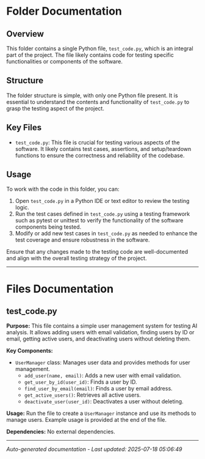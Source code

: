 # Folder Documentation

## Overview
This folder contains a single Python file, `test_code.py`, which is an integral part of the project. The file likely contains code for testing specific functionalities or components of the software.

## Structure
The folder structure is simple, with only one Python file present. It is essential to understand the contents and functionality of `test_code.py` to grasp the testing aspect of the project.

## Key Files
- `test_code.py`: This file is crucial for testing various aspects of the software. It likely contains test cases, assertions, and setup/teardown functions to ensure the correctness and reliability of the codebase.

## Usage
To work with the code in this folder, you can:
1. Open `test_code.py` in a Python IDE or text editor to review the testing logic.
2. Run the test cases defined in `test_code.py` using a testing framework such as pytest or unittest to verify the functionality of the software components being tested.
3. Modify or add new test cases in `test_code.py` as needed to enhance the test coverage and ensure robustness in the software.

Ensure that any changes made to the testing code are well-documented and align with the overall testing strategy of the project.

---

# Files Documentation

## test_code.py

**Purpose:** This file contains a simple user management system for testing AI analysis. It allows adding users with email validation, finding users by ID or email, getting active users, and deactivating users without deleting them.

**Key Components:**
- `UserManager` class: Manages user data and provides methods for user management.
  - `add_user(name, email)`: Adds a new user with email validation.
  - `get_user_by_id(user_id)`: Finds a user by ID.
  - `find_user_by_email(email)`: Finds a user by email address.
  - `get_active_users()`: Retrieves all active users.
  - `deactivate_user(user_id)`: Deactivates a user without deleting.

**Usage:** Run the file to create a `UserManager` instance and use its methods to manage users. Example usage is provided at the end of the file.

**Dependencies:** No external dependencies.

---
*Auto-generated documentation - Last updated: 2025-07-18 05:06:49*

